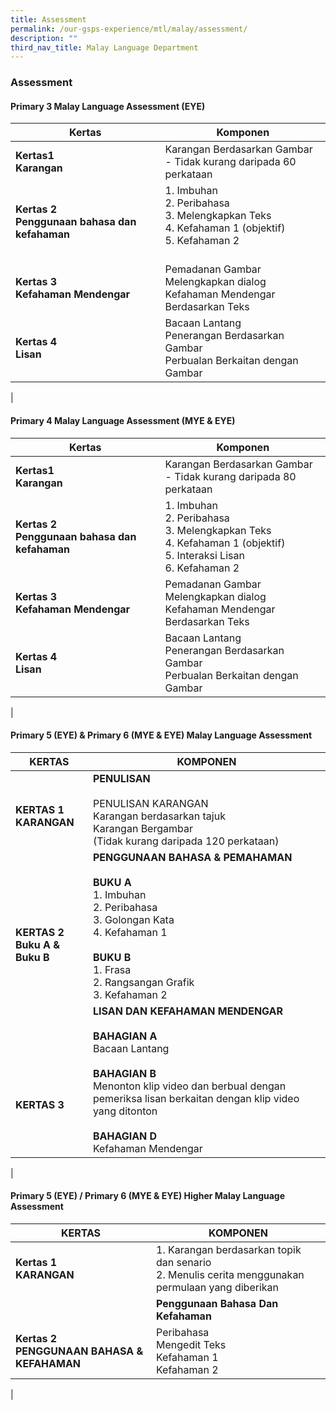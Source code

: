 ```yaml
---
title: Assessment
permalink: /our-gsps-experience/mtl/malay/assessment/
description: ""
third_nav_title: Malay Language Department
---
```

### **Assessment**

#### **Primary 3 Malay Language Assessment (EYE)**

| Kertas | Komponen |
|---|---|
| **Kertas1 <br>Karangan** | Karangan Berdasarkan Gambar<br>- Tidak kurang daripada 60       perkataan |
| **Kertas 2<br>Penggunaan bahasa dan kefahaman** | 1. Imbuhan<br>2. Peribahasa<br>3. Melengkapkan Teks<br>4. Kefahaman 1 (objektif)<br>5. Kefahaman 2<br><br> |
| **Kertas 3<br>Kefahaman Mendengar** | Pemadanan Gambar<br>Melengkapkan dialog<br>Kefahaman Mendengar Berdasarkan Teks |
| **Kertas 4<br>Lisan** | Bacaan Lantang<br>Penerangan Berdasarkan Gambar<br>Perbualan Berkaitan dengan Gambar |
|

#### **Primary 4 Malay Language Assessment (MYE  & EYE)**

| Kertas | Komponen |
|---|---|
| **Kertas1 <br>Karangan** | Karangan Berdasarkan Gambar<br>- Tidak kurang daripada 80 perkataan |
| **Kertas 2 <br>Penggunaan bahasa dan kefahaman** | 1. Imbuhan<br>2. Peribahasa<br>3. Melengkapkan Teks<br>4. Kefahaman 1 (objektif)<br>5. Interaksi Lisan<br>6. Kefahaman 2<br> |
| **Kertas 3 <br>Kefahaman Mendengar** | Pemadanan Gambar<br>Melengkapkan dialog<br>Kefahaman Mendengar Berdasarkan Teks |
| **Kertas 4<br>Lisan** | Bacaan Lantang<br>Penerangan Berdasarkan Gambar<br>Perbualan Berkaitan dengan Gambar |
|

#### **Primary 5  (EYE) & Primary 6 (MYE & EYE) Malay Language Assessment**

| KERTAS | KOMPONEN |
|---|---|
| <br>**KERTAS 1<br>KARANGAN** | **PENULISAN**<br><br>PENULISAN KARANGAN<br>Karangan berdasarkan tajuk<br>Karangan Bergambar<br>(Tidak kurang daripada 120 perkataan) |
| <br><br><br>**KERTAS 2 <br>Buku A & Buku B** | **PENGGUNAAN BAHASA & PEMAHAMAN**<br><br>**BUKU A**<br>1. Imbuhan<br>2. Peribahasa<br>3. Golongan Kata<br>4. Kefahaman 1<br><br>**BUKU B**<br>1. Frasa<br>2. Rangsangan Grafik<br>3. Kefahaman 2<br> |
| <br><br><br><br>**KERTAS 3** | **LISAN DAN KEFAHAMAN MENDENGAR**<br><br>**BAHAGIAN A**<br>Bacaan Lantang<br><br>**BAHAGIAN B**<br>Menonton klip video dan berbual dengan pemeriksa lisan berkaitan dengan klip video yang ditonton<br><br>**BAHAGIAN D**<br>Kefahaman Mendengar |
|

#### **Primary 5 (EYE) / Primary 6 (MYE & EYE) Higher Malay Language Assessment**

| KERTAS | KOMPONEN |
|---|---|
| **Kertas 1<br>KARANGAN** | 1. Karangan berdasarkan topik dan senario<br>2. Menulis cerita menggunakan permulaan yang diberikan |
|  | **Penggunaan Bahasa Dan Kefahaman** |
| **Kertas 2<br>PENGGUNAAN BAHASA & KEFAHAMAN** | Peribahasa<br>Mengedit Teks<br>Kefahaman 1<br>Kefahaman 2 |
|